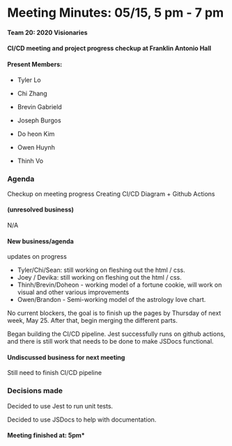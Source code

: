 # Meeting Minutes: 05/15, 5 pm - 7 pm

#### Team 20: 2020 Visionaries

#### CI/CD meeting and project progress checkup at Franklin Antonio Hall

#### Present Members:
- Tyler Lo

- Chi Zhang

- Brevin Gabrield

- Joseph Burgos

- Do heon Kim

- Owen Huynh

- Thinh Vo

### Agenda
Checkup on meeting progress
Creating CI/CD Diagram + Github Actions

#### (unresolved business)
N/A
  

#### New business/agenda
updates on progress
- Tyler/Chi/Sean: still working on fleshing out the html / css.
- Joey / Devika: still working on fleshing out the html / css.
- Thinh/Brevin/Doheon - working model of a fortune cookie, will work on visual and other various improvements
- Owen/Brandon - Semi-working model of the astrology love chart. 

No current blockers, the goal is to finish up the pages by Thursday of next week, May 25. After that, begin merging the different parts.
  
Began building the CI/CD pipeline. Jest successfully runs on github actions, and there is still work that needs to be done to make JSDocs functional.

#### Undiscussed business for next meeting

Still need to finish CI/CD pipeline  

### Decisions made

Decided to use Jest to run unit tests.

Decided to use JSDocs to help with documentation.
  

#### Meeting finished at: 5pm*
